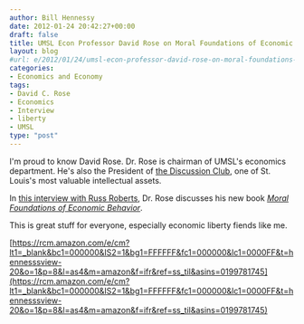 ```yaml
---
author: Bill Hennessy
date: 2012-01-24 20:42:27+00:00
draft: false
title: UMSL Econ Professor David Rose on Moral Foundations of Economic Behavior
layout: blog
#url: e/2012/01/24/umsl-econ-professor-david-rose-on-moral-foundations-of-economic-behavior/
categories:
- Economics and Economy
tags:
- David C. Rose
- Economics
- Interview
- liberty
- UMSL
type: "post"
---
```


I'm proud to know David Rose.  Dr. Rose is chairman of UMSL's economics department. He's also the President of [the Discussion Club](https://www.discussionclub.org/), one of St. Louis's most valuable intellectual assets.

In [this interview with Russ Roberts](https://www.econtalk.org/archives/2012/01/david_rose_on_t.html), Dr. Rose discusses his new book _[Moral Foundations of Economic Behavior](https://www.amazon.com/Moral-Foundation-Economic-Behavior/dp/0199781745/)_.

This is great stuff for everyone, especially economic liberty fiends like me.


[https://rcm.amazon.com/e/cm?lt1=_blank&bc1=000000&IS2=1&bg1=FFFFFF&fc1=000000&lc1=0000FF&t=hennesssview-20&o=1&p=8&l=as4&m=amazon&f=ifr&ref=ss_til&asins=0199781745](https://rcm.amazon.com/e/cm?lt1=_blank&bc1=000000&IS2=1&bg1=FFFFFF&fc1=000000&lc1=0000FF&t=hennesssview-20&o=1&p=8&l=as4&m=amazon&f=ifr&ref=ss_til&asins=0199781745)

